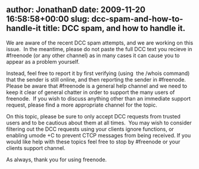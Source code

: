author: JonathanD
date: 2009-11-20 16:58:58+00:00
slug: dcc-spam-and-how-to-handle-it
title: DCC spam, and how to handle it.
---
We are aware of the recent DCC spam attempts, and we are working on this issue.  In the meantime, please do not paste the full DCC text you recieve in #freenode (or any other channel) as in many cases it can cause you to appear as a problem yourself.

Instead, feel free to report it by first verifying (using  the /whois command) that the sender is still online, and then reporting the sender in #freenode.  Please be aware that #freenode is a general help channel and we need to keep it clear of general chatter in order to support the many users of freenode.  If you wish to discuss anything other than an immediate support request, please find a more appropriate channel for the topic.

On this topic, please be sure to only accept DCC requests from trusted users and to be cautious about them at all times.  You may wish to consider filtering out the DCC requests using your clients ignore functions, or enabling umode +C to prevent CTCP messages from being received. If you would like help with these topics feel free to stop by #freenode or your clients support channel.

As always, thank you for using freenode.
